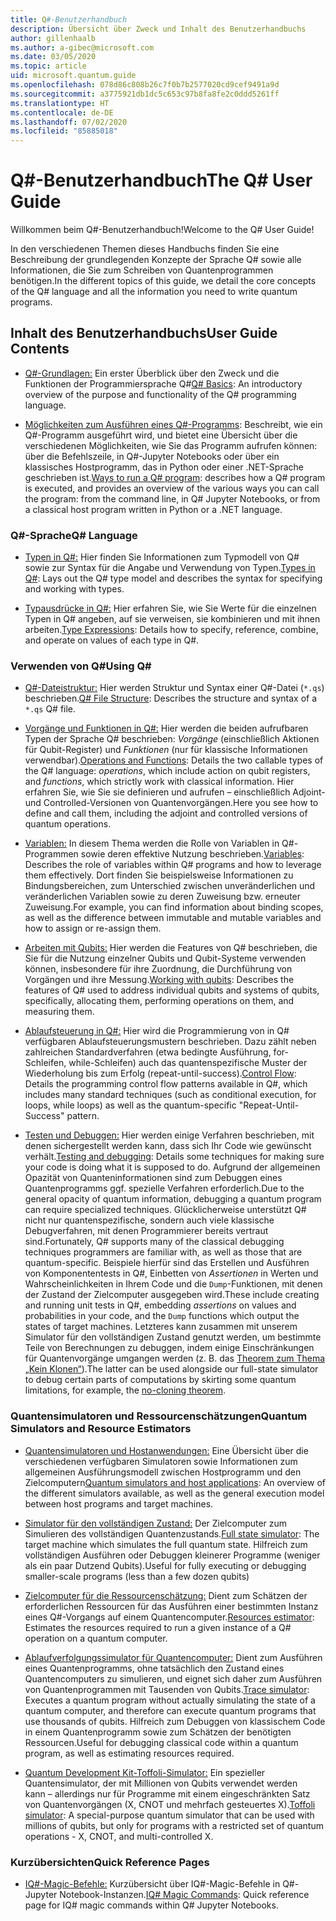 ```yaml
---
title: Q#-Benutzerhandbuch
description: Übersicht über Zweck und Inhalt des Benutzerhandbuchs
author: gillenhaalb
ms.author: a-gibec@microsoft.com
ms.date: 03/05/2020
ms.topic: article
uid: microsoft.quantum.guide
ms.openlocfilehash: 078d86c808b26c7f0b7b2577020cd9cef9491a9d
ms.sourcegitcommit: a3775921db1dc5c653c97b8fa8fe2c0ddd5261ff
ms.translationtype: HT
ms.contentlocale: de-DE
ms.lasthandoff: 07/02/2020
ms.locfileid: "85885018"
---
```

# <a name="the-q-user-guide"></a><span data-ttu-id="cf606-103">Q#-Benutzerhandbuch</span><span class="sxs-lookup"><span data-stu-id="cf606-103">The Q# User Guide</span></span>

<span data-ttu-id="cf606-104">Willkommen beim Q#-Benutzerhandbuch!</span><span class="sxs-lookup"><span data-stu-id="cf606-104">Welcome to the Q# User Guide!</span></span> 

<span data-ttu-id="cf606-105">In den verschiedenen Themen dieses Handbuchs finden Sie eine Beschreibung der grundlegenden Konzepte der Sprache Q# sowie alle Informationen, die Sie zum Schreiben von Quantenprogrammen benötigen.</span><span class="sxs-lookup"><span data-stu-id="cf606-105">In the different topics of this guide, we detail the core concepts of the Q# language and all the information you need to write quantum programs.</span></span>

## <a name="user-guide-contents"></a><span data-ttu-id="cf606-106">Inhalt des Benutzerhandbuchs</span><span class="sxs-lookup"><span data-stu-id="cf606-106">User Guide Contents</span></span>

- <span data-ttu-id="cf606-107">[Q#-Grundlagen:](xref:microsoft.quantum.guide.basics) Ein erster Überblick über den Zweck und die Funktionen der Programmiersprache Q#</span><span class="sxs-lookup"><span data-stu-id="cf606-107">[Q# Basics](xref:microsoft.quantum.guide.basics): An introductory overview of the purpose and functionality of the Q# programming language.</span></span> 

- <span data-ttu-id="cf606-108">[Möglichkeiten zum Ausführen eines Q#-Programms](xref:microsoft.quantum.guide.host-programs): Beschreibt, wie ein Q#-Programm ausgeführt wird, und bietet eine Übersicht über die verschiedenen Möglichkeiten, wie Sie das Programm aufrufen können: über die Befehlszeile, in Q#-Jupyter Notebooks oder über ein klassisches Hostprogramm, das in Python oder einer .NET-Sprache geschrieben ist.</span><span class="sxs-lookup"><span data-stu-id="cf606-108">[Ways to run a Q# program](xref:microsoft.quantum.guide.host-programs): describes how a Q# program is executed, and provides an overview of the various ways you can call the program: from the command line, in Q# Jupyter Notebooks, or from a classical host program written in Python or a .NET language.</span></span>

### <a name="q-language"></a><span data-ttu-id="cf606-109">Q#-Sprache</span><span class="sxs-lookup"><span data-stu-id="cf606-109">Q# Language</span></span>

- <span data-ttu-id="cf606-110">[Typen in Q#:](xref:microsoft.quantum.guide.types) Hier finden Sie Informationen zum Typmodell von Q# sowie zur Syntax für die Angabe und Verwendung von Typen.</span><span class="sxs-lookup"><span data-stu-id="cf606-110">[Types in Q#](xref:microsoft.quantum.guide.types): Lays out the Q# type model and describes the syntax for specifying and working with types.</span></span>

- <span data-ttu-id="cf606-111">[Typausdrücke in Q#:](xref:microsoft.quantum.guide.expressions) Hier erfahren Sie, wie Sie Werte für die einzelnen Typen in Q# angeben, auf sie verweisen, sie kombinieren und mit ihnen arbeiten.</span><span class="sxs-lookup"><span data-stu-id="cf606-111">[Type Expressions](xref:microsoft.quantum.guide.expressions): Details how to specify, reference, combine, and operate on values of each type in Q#.</span></span> 

### <a name="using-q"></a><span data-ttu-id="cf606-112">Verwenden von Q#</span><span class="sxs-lookup"><span data-stu-id="cf606-112">Using Q#</span></span>

- <span data-ttu-id="cf606-113">[Q#-Dateistruktur:](xref:microsoft.quantum.guide.filestructure) Hier werden Struktur und Syntax einer Q#-Datei (`*.qs`) beschrieben.</span><span class="sxs-lookup"><span data-stu-id="cf606-113">[Q# File Structure](xref:microsoft.quantum.guide.filestructure): Describes the structure and syntax of a `*.qs` Q# file.</span></span>

- <span data-ttu-id="cf606-114">[Vorgänge und Funktionen in Q#:](xref:microsoft.quantum.guide.operationsfunctions) Hier werden die beiden aufrufbaren Typen der Sprache Q# beschrieben: *Vorgänge* (einschließlich Aktionen für Qubit-Register) und *Funktionen* (nur für klassische Informationen verwendbar).</span><span class="sxs-lookup"><span data-stu-id="cf606-114">[Operations and Functions](xref:microsoft.quantum.guide.operationsfunctions): Details the two callable types of the Q# language: *operations*, which include action on qubit registers, and *functions*, which strictly work with classical information.</span></span> 
    <span data-ttu-id="cf606-115">Hier erfahren Sie, wie Sie sie definieren und aufrufen – einschließlich Adjoint- und Controlled-Versionen von Quantenvorgängen.</span><span class="sxs-lookup"><span data-stu-id="cf606-115">Here you see how to define and call them, including the adjoint and controlled versions of quantum operations.</span></span>

- <span data-ttu-id="cf606-116">[Variablen:](xref:microsoft.quantum.guide.variables) In diesem Thema werden die Rolle von Variablen in Q#-Programmen sowie deren effektive Nutzung beschrieben.</span><span class="sxs-lookup"><span data-stu-id="cf606-116">[Variables](xref:microsoft.quantum.guide.variables): Describes the role of variables within Q# programs and how to leverage them effectively.</span></span> 
    <span data-ttu-id="cf606-117">Dort finden Sie beispielsweise Informationen zu Bindungsbereichen, zum Unterschied zwischen unveränderlichen und veränderlichen Variablen sowie zu deren Zuweisung bzw. erneuter Zuweisung.</span><span class="sxs-lookup"><span data-stu-id="cf606-117">For example, you can find information about binding scopes, as well as the difference between immutable and mutable variables and how to assign or re-assign them.</span></span>

- <span data-ttu-id="cf606-118">[Arbeiten mit Qubits:](xref:microsoft.quantum.guide.qubits) Hier werden die Features von Q# beschrieben, die Sie für die Nutzung einzelner Qubits und Qubit-Systeme verwenden können, insbesondere für ihre Zuordnung, die Durchführung von Vorgängen und ihre Messung.</span><span class="sxs-lookup"><span data-stu-id="cf606-118">[Working with qubits](xref:microsoft.quantum.guide.qubits): Describes the features of Q# used to address individual qubits and systems of qubits, specifically, allocating them, performing operations on them, and measuring them.</span></span> 

- <span data-ttu-id="cf606-119">[Ablaufsteuerung in Q#:](xref:microsoft.quantum.guide.controlflow) Hier wird die Programmierung von in Q# verfügbaren Ablaufsteuerungsmustern beschrieben. Dazu zählt neben zahlreichen Standardverfahren (etwa bedingte Ausführung, for-Schleifen, while-Schleifen) auch das quantenspezifische Muster der Wiederholung bis zum Erfolg (repeat-until-success).</span><span class="sxs-lookup"><span data-stu-id="cf606-119">[Control Flow](xref:microsoft.quantum.guide.controlflow): Details the programming control flow patterns available in Q#, which includes many standard techniques (such as conditional execution, for loops, while loops) as well as the quantum-specific "Repeat-Until-Success" pattern.</span></span>

- <span data-ttu-id="cf606-120">[Testen und Debuggen:](xref:microsoft.quantum.guide.testingdebugging) Hier werden einige Verfahren beschrieben, mit denen sichergestellt werden kann, dass sich Ihr Code wie gewünscht verhält.</span><span class="sxs-lookup"><span data-stu-id="cf606-120">[Testing and debugging](xref:microsoft.quantum.guide.testingdebugging): Details some techniques for making sure your code is doing what it is supposed to do.</span></span> 
    <span data-ttu-id="cf606-121">Aufgrund der allgemeinen Opazität von Quanteninformationen sind zum Debuggen eines Quantenprogramms ggf. spezielle Verfahren erforderlich.</span><span class="sxs-lookup"><span data-stu-id="cf606-121">Due to the general opacity of quantum information, debugging a quantum program can require specialized techniques.</span></span> 
    <span data-ttu-id="cf606-122">Glücklicherweise unterstützt Q# nicht nur quantenspezifische, sondern auch viele klassische Debugverfahren, mit denen Programmierer bereits vertraut sind.</span><span class="sxs-lookup"><span data-stu-id="cf606-122">Fortunately, Q# supports many of the classical debugging techniques programmers are familiar with, as well as those that are quantum-specific.</span></span> <span data-ttu-id="cf606-123">Beispiele hierfür sind das Erstellen und Ausführen von Komponententests in Q#, Einbetten von *Assertionen* in Werten und Wahrscheinlichkeiten in Ihrem Code und die `Dump`-Funktionen, mit denen der Zustand der Zielcomputer ausgegeben wird.</span><span class="sxs-lookup"><span data-stu-id="cf606-123">These include creating and running unit tests in Q#, embedding *assertions* on values and probabilities in your code, and the `Dump` functions which output the states of target machines.</span></span> 
    <span data-ttu-id="cf606-124">Letzteres kann zusammen mit unserem Simulator für den vollständigen Zustand genutzt werden, um bestimmte Teile von Berechnungen zu debuggen, indem einige Einschränkungen für Quantenvorgänge umgangen werden (z. B. das [Theorem zum Thema „Kein Klonen“](xref:microsoft.quantum.concepts.pauli)).</span><span class="sxs-lookup"><span data-stu-id="cf606-124">The latter can be used alongside our full-state simulator to debug certain parts of computations by skirting some quantum limitations, for example, the [no-cloning theorem](xref:microsoft.quantum.concepts.pauli).</span></span>

### <a name="quantum-simulators-and-resource-estimators"></a><span data-ttu-id="cf606-125">Quantensimulatoren und Ressourcenschätzungen</span><span class="sxs-lookup"><span data-stu-id="cf606-125">Quantum Simulators and Resource Estimators</span></span>

- <span data-ttu-id="cf606-126">[Quantensimulatoren und Hostanwendungen:](xref:microsoft.quantum.machines) Eine Übersicht über die verschiedenen verfügbaren Simulatoren sowie Informationen zum allgemeinen Ausführungsmodell zwischen Hostprogramm und den Zielcomputern</span><span class="sxs-lookup"><span data-stu-id="cf606-126">[Quantum simulators and host applications](xref:microsoft.quantum.machines): An overview of the different simulators available, as well as the general execution model between host programs and target machines.</span></span>

- <span data-ttu-id="cf606-127">[Simulator für den vollständigen Zustand:](xref:microsoft.quantum.machines.full-state-simulator) Der Zielcomputer zum Simulieren des vollständigen Quantenzustands.</span><span class="sxs-lookup"><span data-stu-id="cf606-127">[Full state simulator](xref:microsoft.quantum.machines.full-state-simulator): The target machine which simulates the full quantum state.</span></span> <span data-ttu-id="cf606-128">Hilfreich zum vollständigen Ausführen oder Debuggen kleinerer Programme (weniger als ein paar Dutzend Qubits).</span><span class="sxs-lookup"><span data-stu-id="cf606-128">Useful for fully executing or debugging smaller-scale programs (less than a few dozen qubits)</span></span>

- <span data-ttu-id="cf606-129">[Zielcomputer für die Ressourcenschätzung:](xref:microsoft.quantum.machines.resources-estimator) Dient zum Schätzen der erforderlichen Ressourcen für das Ausführen einer bestimmten Instanz eines Q#-Vorgangs auf einem Quantencomputer.</span><span class="sxs-lookup"><span data-stu-id="cf606-129">[Resources estimator](xref:microsoft.quantum.machines.resources-estimator): Estimates the resources required to run a given instance of a Q# operation on a quantum computer.</span></span>

- <span data-ttu-id="cf606-130">[Ablaufverfolgungssimulator für Quantencomputer:](xref:microsoft.quantum.machines.qc-trace-simulator.intro) Dient zum Ausführen eines Quantenprogramms, ohne tatsächlich den Zustand eines Quantencomputers zu simulieren, und eignet sich daher zum Ausführen von Quantenprogrammen mit Tausenden von Qubits.</span><span class="sxs-lookup"><span data-stu-id="cf606-130">[Trace simulator](xref:microsoft.quantum.machines.qc-trace-simulator.intro): Executes a quantum program without actually simulating the state of a quantum computer, and therefore can execute quantum programs that use thousands of qubits.</span></span> <span data-ttu-id="cf606-131">Hilfreich zum Debuggen von klassischem Code in einem Quantenprogramm sowie zum Schätzen der benötigten Ressourcen.</span><span class="sxs-lookup"><span data-stu-id="cf606-131">Useful for debugging classical code within a quantum program, as well as estimating resources required.</span></span>

- <span data-ttu-id="cf606-132">[Quantum Development Kit-Toffoli-Simulator:](xref:microsoft.quantum.machines.toffoli-simulator) Ein spezieller Quantensimulator, der mit Millionen von Qubits verwendet werden kann – allerdings nur für Programme mit einem eingeschränkten Satz von Quantenvorgängen (X, CNOT und mehrfach gesteuertes X).</span><span class="sxs-lookup"><span data-stu-id="cf606-132">[Toffoli simulator](xref:microsoft.quantum.machines.toffoli-simulator): A special-purpose quantum simulator that can be used with millions of qubits, but only for programs with a restricted set of quantum operations - X, CNOT, and multi-controlled X.</span></span>

### <a name="quick-reference-pages"></a><span data-ttu-id="cf606-133">Kurzübersichten</span><span class="sxs-lookup"><span data-stu-id="cf606-133">Quick Reference Pages</span></span>

- <span data-ttu-id="cf606-134">[IQ#-Magic-Befehle:](xref:microsoft.quantum.guide.quickref.iqsharp) Kurzübersicht über IQ#-Magic-Befehle in Q#-Jupyter Notebook-Instanzen.</span><span class="sxs-lookup"><span data-stu-id="cf606-134">[IQ# Magic Commands](xref:microsoft.quantum.guide.quickref.iqsharp): Quick reference page for IQ# magic commands within Q# Jupyter Notebooks.</span></span>
